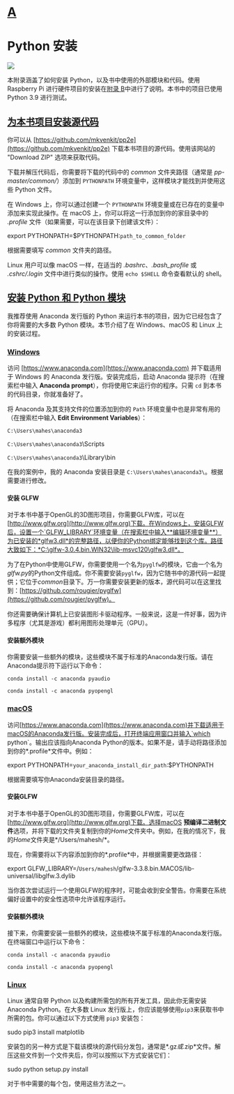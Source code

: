 # [A](nsp-venkitachalam503045-0008.xhtml#rappa)

# Python 安装

![](images/nsp-venkitachalam503045-circle-image.jpg)

本附录涵盖了如何安装 Python，以及书中使用的外部模块和代码。使用 Raspberry Pi 进行硬件项目的安装在[附录 B](nsp-venkitachalam503045-0032.xhtml#appb)中进行了说明。本书中的项目已使用 Python 3.9 进行测试。

## [为本书项目安装源代码](nsp-venkitachalam503045-0008.xhtml#rah1801)

你可以从 [https://github.com/mkvenkit/pp2e](https://github.com/mkvenkit/pp2e) 下载本书项目的源代码。使用该网站的 "Download ZIP" 选项来获取代码。

下载并解压代码后，你需要将下载的代码中的 *common* 文件夹路径（通常是 *pp-master/common/*）添加到 `PYTHONPATH` 环境变量中，这样模块才能找到并使用这些 Python 文件。

在 Windows 上，你可以通过创建一个 `PYTHONPATH` 环境变量或在已存在的变量中添加来实现此操作。在 macOS 上，你可以将这一行添加到你的家目录中的 *.profile* 文件（如果需要，可以在该目录下创建该文件）：

export PYTHONPATH=$PYTHONPATH:`path_to_common_folder`

根据需要填写 *common* 文件夹的路径。

Linux 用户可以像 macOS 一样，在适当的 *.bashrc*、*.bash_profile* 或 *.cshrc/.login* 文件中进行类似的操作。使用 `echo $SHELL` 命令查看默认的 shell。

## [安装 Python 和 Python 模块](nsp-venkitachalam503045-0008.xhtml#rah1802)

我推荐使用 Anaconda 发行版的 Python 来运行本书的项目，因为它已经包含了你将需要的大多数 Python 模块。本节介绍了在 Windows、macOS 和 Linux 上的安装过程。

### [Windows](nsp-venkitachalam503045-0008.xhtml#rbh1801)

访问 [https://www.anaconda.com](https://www.anaconda.com) 并下载适用于 Windows 的 Anaconda 发行版。安装完成后，启动 Anaconda 提示符（在搜索栏中输入 **Anaconda prompt**），你将使用它来运行你的程序。只需 `cd` 到本书的代码目录，你就准备好了。

将 Anaconda 及其支持文件的位置添加到你的 `Path` 环境变量中也是非常有用的（在搜索栏中输入 **Edit Environment Variables**）：

`C:\Users\mahes\anaconda3`

`C:\Users\mahes\anaconda3`\Scripts

`C:\Users\mahes\anaconda3`\Library\bin

在我的案例中，我的 Anaconda 安装目录是 `C:\Users\mahes\anaconda3\`。根据需要进行修改。

#### 安装 GLFW

对于本书中基于OpenGL的3D图形项目，你需要GLFW库，可以在[http://www.glfw.org](http://www.glfw.org)下载。在Windows上，安装GLFW后，设置一个`GLFW_LIBRARY`环境变量（在搜索栏中输入**编辑环境变量**）为已安装的*glfw3.dll*的完整路径，以便你的Python绑定能够找到这个库。路径大致如下：*C:\glfw-3.0.4.bin.WIN32\lib-msvc120\glfw3.dll*。

为了在Python中使用GLFW，你需要使用一个名为`pyglfw`的模块，它由一个名为*glfw.py*的Python文件组成。你不需要安装`pyglfw`，因为它随书中的源代码一起提供；它位于*common*目录下。万一你需要安装更新的版本，源代码可以在这里找到：[https://github.com/rougier/pyglfw](https://github.com/rougier/pyglfw)。

你还需要确保计算机上已安装图形卡驱动程序。一般来说，这是一件好事，因为许多程序（尤其是游戏）都利用图形处理单元（GPU）。

#### 安装额外模块

你需要安装一些额外的模块，这些模块不属于标准的Anaconda发行版。请在Anaconda提示符下运行以下命令：

`conda install -c anaconda pyaudio`

`conda install -c anaconda pyopengl`

### [macOS](nsp-venkitachalam503045-0008.xhtml#rbh1802)

访问[https://www.anaconda.com](https://www.anaconda.com)并下载适用于macOS的Anaconda发行版。安装完成后，打开终端应用窗口并输入`which python`。输出应该指向Anaconda Python的版本。如果不是，请手动将路径添加到你的*.profile*文件中。例如：

export PYTHONPATH=`your_anaconda_install_dir_path`:$PYTHONPATH

根据需要填写你Anaconda安装目录的路径。

#### 安装GLFW

对于本书中基于OpenGL的3D图形项目，你需要GLFW库，可以在[http://www.glfw.org](http://www.glfw.org)下载。选择macOS **预编译二进制文件**选项，并将下载的文件夹复制到你的*Home*文件夹中。例如，在我的情况下，我的*Home*文件夹是*/Users/mahesh/*。

现在，你需要将以下内容添加到你的*.profile*中，并根据需要更改路径：

export GLFW_LIBRARY=/`Users/mahesh`/glfw-3.3.8.bin.MACOS/lib-universal/libglfw.3.dylib

当你首次尝试运行一个使用GLFW的程序时，可能会收到安全警告。你需要在系统偏好设置中的安全性选项中允许该程序运行。

#### 安装额外模块

接下来，你需要安装一些额外的模块，这些模块不属于标准的Anaconda发行版。在终端窗口中运行以下命令：

`conda install -c anaconda pyaudio`

`conda install -c anaconda pyopengl`

### [Linux](nsp-venkitachalam503045-0008.xhtml#rbh1803)

Linux 通常自带 Python 以及构建所需包的所有开发工具，因此你无需安装 Anaconda Python。在大多数 Linux 发行版上，你应该能够使用`pip3`来获取书中所需的包。你可以通过以下方式使用 `pip3` 安装包：

sudo pip3 install matplotlib

安装包的另一种方式是下载该模块的源代码分发包，通常是*.gz*或*.zip*文件。解压这些文件到一个文件夹后，你可以按照以下方式安装它们：

sudo python setup.py install

对于书中需要的每个包，使用这些方法之一。
